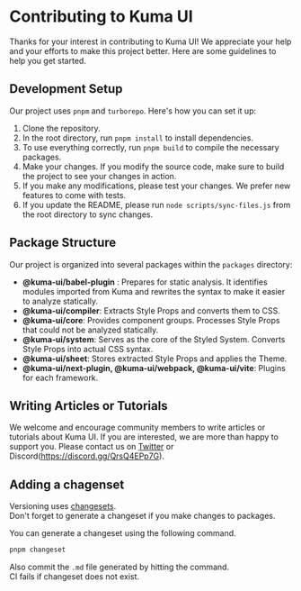 # Contributing to Kuma UI

Thanks for your interest in contributing to Kuma UI! We appreciate your help and your efforts to make this project better. Here are some guidelines to help you get started.

## Development Setup

Our project uses `pnpm` and `turborepo`. Here's how you can set it up:

1. Clone the repository.
2. In the root directory, run `pnpm install` to install dependencies.
3. To use everything correctly, run `pnpm build` to compile the necessary packages.
4. Make your changes. If you modify the source code, make sure to build the project to see your changes in action.
5. If you make any modifications, please test your changes. We prefer new features to come with tests.
6. If you update the README, please run `node scripts/sync-files.js` from the root directory to sync changes.

## Package Structure

Our project is organized into several packages within the `packages` directory:

- **@kuma-ui/babel-plugin** : Prepares for static analysis. It identifies modules imported from Kuma and rewrites the syntax to make it easier to analyze statically.
- **@kuma-ui/compiler**: Extracts Style Props and converts them to CSS.
- **@kuma-ui/core**: Provides component groups. Processes Style Props that could not be analyzed statically.
- **@kuma-ui/system**: Serves as the core of the Styled System. Converts Style Props into actual CSS syntax.
- **@kuma-ui/sheet**: Stores extracted Style Props and applies the Theme.
- **@kuma-ui/next-plugin, @kuma-ui/webpack, @kuma-ui/vite**: Plugins for each framework.

## Writing Articles or Tutorials

We welcome and encourage community members to write articles or tutorials about Kuma UI. If you are interested, we are more than happy to support you. Please contact us on [Twitter](https://twitter.com/kuma__ui) or Discord(https://discord.gg/QrsQ4EPp7G).

## Adding a chagenset

Versioning uses [changesets](https://github.com/changesets/changesets).  
Don't forget to generate a changeset if you make changes to packages.

You can generate a changeset using the following command.

```sh
pnpm changeset
```

Also commit the `.md` file generated by hitting the command.  
CI fails if changeset does not exist.
